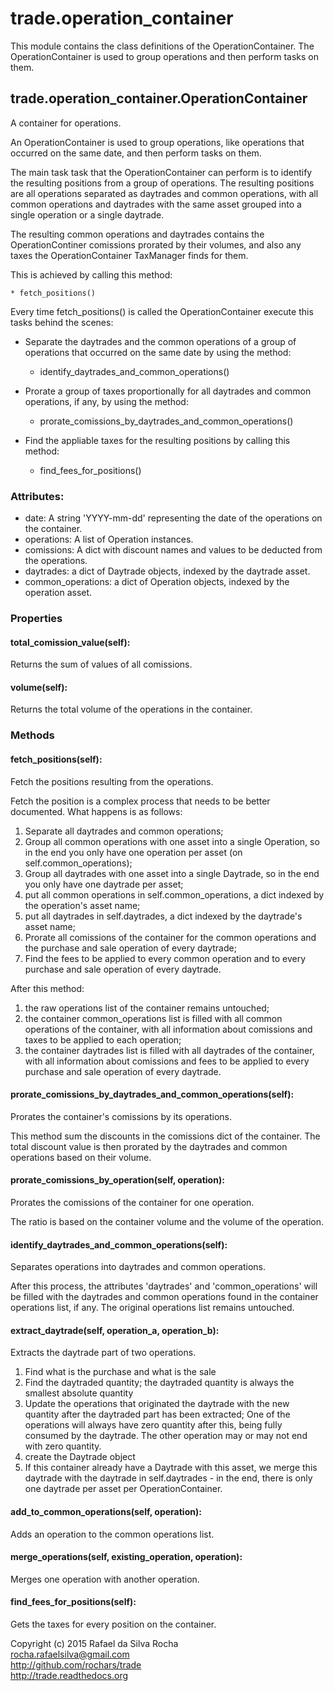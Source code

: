# trade.operation_container

This module contains the class definitions of the OperationContainer.
The OperationContainer is used to group operations and then perform
tasks on them.


## trade.operation_container.OperationContainer
A container for operations.

An OperationContainer is used to group operations, like operations
that occurred on the same date, and then perform tasks on them.

The main task task that the OperationContainer can perform is to
identify the resulting positions from a group of operations. The
resulting positions are all operations separated as daytrades and
common operations, with all common operations and daytrades with
the same asset grouped into a single operation or a single
daytrade.

The resulting common operations and daytrades contains the
OperationContiner comissions prorated by their volumes, and also
any taxes the OperationContainer TaxManager finds for them.

This is achieved by calling this method:

    * fetch_positions()

Every time fetch_positions() is called the OperationContainer
execute this tasks behind the scenes:

- Separate the daytrades and the common operations of a group of
  operations that occurred on the same date by using the method:

    * identify_daytrades_and_common_operations()

- Prorate a group of taxes proportionally for all daytrades and
  common operations, if any, by using the method:

    * prorate_comissions_by_daytrades_and_common_operations()

- Find the appliable taxes for the resulting positions by calling
  this method:

    * find_fees_for_positions()

### Attributes:
+ date: A string 'YYYY-mm-dd' representing the date of the operations on the container.
+ operations: A list of Operation instances.
+ comissions: A dict with discount names and values to be deducted from the operations.
+ daytrades: a dict of Daytrade objects, indexed by the daytrade asset.
+ common_operations: a dict of Operation objects, indexed by the operation asset.

### Properties

#### total_comission_value(self):
Returns the sum of values of all comissions.

#### volume(self):
Returns the total volume of the operations in the container.

### Methods

#### fetch_positions(self):
Fetch the positions resulting from the operations.

Fetch the position is a complex process that needs to be
better documented. What happens is as follows:

1. Separate all daytrades and common operations;  
2. Group all common operations with one asset into a single Operation, so in the end you only have one operation per asset (on self.common_operations);  
3. Group all daytrades with one asset into a single Daytrade, so in the end you only have one daytrade per asset;  
4. put all common operations in self.common_operations, a dict indexed by the operation's asset name;  
5. put all daytrades in self.daytrades, a dict indexed by the daytrade's asset name;
6. Prorate all comissions of the container for the common operations and the purchase and sale operation of every daytrade;  
7. Find the fees to be applied to every common operation and to every purchase and sale operation of every daytrade.  

After this method:  
1. the raw operations list of the container remains untouched;  
2. the container common_operations list is filled with all common operations of the container, with all information about comissions and taxes to be applied to each operation;  
3. the container daytrades list is filled with all daytrades of the container, with all information about comissions and fees to be applied to every purchase and sale operation of every daytrade.  

#### prorate_comissions_by_daytrades_and_common_operations(self):
Prorates the container's comissions by its operations.

This method sum the discounts in the comissions dict of the
container. The total discount value is then prorated by the
daytrades and common operations based on their volume.

#### prorate_comissions_by_operation(self, operation):
Prorates the comissions of the container for one operation.

The ratio is based on the container volume and the volume of
the operation.

#### identify_daytrades_and_common_operations(self):
Separates operations into daytrades and common operations.

After this process, the attributes 'daytrades' and
'common_operations'  will be filled with the daytrades
and common operations found in the container operations list,
if any. The original operations list remains untouched.

#### extract_daytrade(self, operation_a, operation_b):
Extracts the daytrade part of two operations.

1. Find what is the purchase and what is the sale
2. Find the daytraded quantity; the daytraded
quantity is always the smallest absolute quantity
3. Update the operations that originated the
daytrade with the new quantity after the
daytraded part has been extracted; One of
the operations will always have zero
quantity after this, being fully consumed
by the daytrade. The other operation may or
may not end with zero quantity.
4. create the Daytrade object
5. If this container already have a Daytrade
with this asset, we merge this daytrade
with the daytrade in self.daytrades -
in the end, there is only one daytrade per
asset per OperationContainer.

#### add_to_common_operations(self, operation):
Adds an operation to the common operations list.

#### merge_operations(self, existing_operation, operation):
Merges one operation with another operation.

#### find_fees_for_positions(self):
Gets the taxes for every position on the container.


Copyright (c) 2015 Rafael da Silva Rocha  
rocha.rafaelsilva@gmail.com  
http://github.com/rochars/trade  
http://trade.readthedocs.org  
